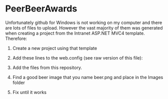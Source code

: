PeerBeerAwards
==============
Unfortunately github for Windows is not working on my computer and there are lots of files to upload. However the vast majority of them was generated when creating a project from the Intranet ASP.NET MVC4 template. Therefore:

1. Create a new project using that template
2. Add these lines to the web.config (see raw version of this file):

    <connectionStrings>
        <add name="PeerBeerAwardsContext" connectionString="Data Source=C:\Dev\PeerBeerAwards\db\PeerBeerAwards.sdf;Persist Security Info=True" providerName="System.Data.SqlServerCE.4.0" />
    </connectionStrings>

3. Add the files from this repository.
4. Find a good beer image that you name beer.png and place in the Images folder
5. Fix until it works
